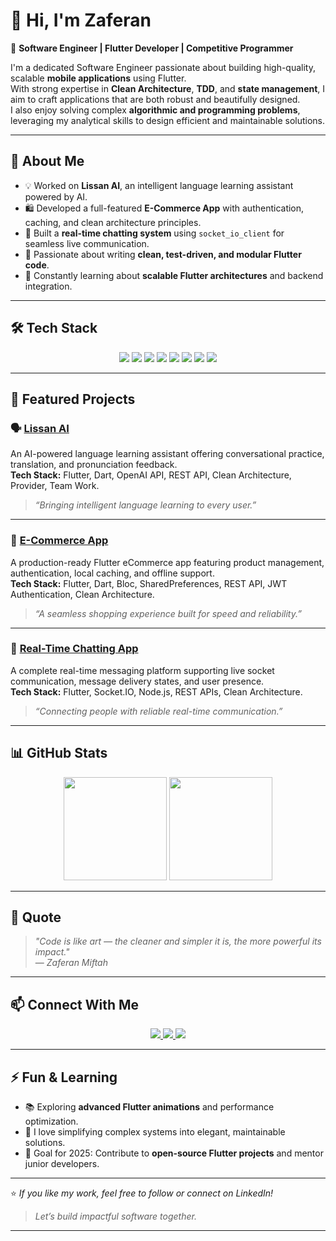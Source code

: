 # 👋 Hi, I'm Zaferan 

🎯 **Software Engineer | Flutter Developer | Competitive Programmer**

I'm a dedicated Software Engineer passionate about building high-quality, scalable **mobile applications** using Flutter.  
With strong expertise in **Clean Architecture**, **TDD**, and **state management**, I aim to craft applications that are both robust and beautifully designed.  
I also enjoy solving complex **algorithmic and programming problems**, leveraging my analytical skills to design efficient and maintainable solutions.

---

## 🧠 About Me

- 💡 Worked on **Lissan AI**, an intelligent language learning assistant powered by AI.  
- 🛍️ Developed a full-featured **E-Commerce App** with authentication, caching, and clean architecture principles.  
- 💬 Built a **real-time chatting system** using `socket_io_client` for seamless live communication.  
- 🧩 Passionate about writing **clean, test-driven, and modular Flutter code**.  
- 🌱 Constantly learning about **scalable Flutter architectures** and backend integration.

---

## 🛠️ Tech Stack

<p align="center">
  <img src="https://img.shields.io/badge/Flutter-02569B?style=for-the-badge&logo=flutter&logoColor=white"/>
  <img src="https://img.shields.io/badge/Dart-0175C2?style=for-the-badge&logo=dart&logoColor=white"/>
  <img src="https://img.shields.io/badge/Firebase-FFCA28?style=for-the-badge&logo=firebase&logoColor=black"/>
  <img src="https://img.shields.io/badge/REST_API-009688?style=for-the-badge&logo=fastapi&logoColor=white"/>
  <img src="https://img.shields.io/badge/Clean%20Architecture-0A66C2?style=for-the-badge"/>
  <img src="https://img.shields.io/badge/TDD-6DB33F?style=for-the-badge"/>
  <img src="https://img.shields.io/badge/Socket.IO-010101?style=for-the-badge&logo=socket.io&logoColor=white"/>
  <img src="https://img.shields.io/badge/Git-F05032?style=for-the-badge&logo=git&logoColor=white"/>
</p>

---

## 🚀 Featured Projects

### 🗣️ [Lissan AI](https://[github.com/yourusername/lissan-ai](https://github.com/yaftes/lissan-ai-mobile))
An AI-powered language learning assistant offering conversational practice, translation, and pronunciation feedback.  
**Tech Stack:** Flutter, Dart, OpenAI API, REST API, Clean Architecture, Provider, Team Work.  
> _“Bringing intelligent language learning to every user.”_

---

### 🛒 [E-Commerce App](https://[github.com/yourusername/flutter-ecommerce](https://github.com/Zaf-Mif/2025-project-phase-mobile-tasks/tree/main/ecommerce_app))
A production-ready Flutter eCommerce app featuring product management, authentication, local caching, and offline support.  
**Tech Stack:** Flutter, Dart, Bloc, SharedPreferences, REST API, JWT Authentication, Clean Architecture.  
> _“A seamless shopping experience built for speed and reliability.”_

---

### 💬 [Real-Time Chatting App]([https://github.com/yourusername/flutter-chat-app](https://github.com/Zaf-Mif/2025-A2SV-G6-mobile-assessment/tree/main/chat_app))
A complete real-time messaging platform supporting live socket communication, message delivery states, and user presence.  
**Tech Stack:** Flutter, Socket.IO, Node.js, REST APIs, Clean Architecture.  
> _“Connecting people with reliable real-time communication.”_

---

## 📊 GitHub Stats

<p align="center">
  <img src="https://github-readme-stats.vercel.app/api?username=zaferanmiftah&show_icons=true&theme=tokyonight&hide_border=true" height="165"/>
  <img src="https://streak-stats.demolab.com/?user=zaferanmiftah&theme=tokyonight&hide_border=true" height="165"/>
</p>

---

## 💬 Quote

> *"Code is like art — the cleaner and simpler it is, the more powerful its impact."*  
> — *Zaferan Miftah*

---

## 📫 Connect With Me

<p align="center">
  <a href="mailto:zaferanmiftah@gmail.com">
    <img src="https://img.shields.io/badge/Email-zaferanmiftah@gmail.com-red?style=for-the-badge&logo=gmail&logoColor=white"/>
  </a>
  <a href="https://linkedin.com/in/zaferan-miftah-0674552b1">
    <img src="https://img.shields.io/badge/LinkedIn-Zaferan%20Miftah-0A66C2?style=for-the-badge&logo=linkedin&logoColor=white"/>
  </a>
  <a href="https://github.com/zaf-Mif">
    <img src="https://img.shields.io/badge/GitHub-Zaferan--Miftah-181717?style=for-the-badge&logo=github&logoColor=white"/>
  </a>
</p>

---

## ⚡ Fun & Learning

- 📚 Exploring **advanced Flutter animations** and performance optimization.  
- 💭 I love simplifying complex systems into elegant, maintainable solutions.  
- 🎯 Goal for 2025: Contribute to **open-source Flutter projects** and mentor junior developers.  

---

⭐️ *If you like my work, feel free to follow or connect on LinkedIn!*  
> _Let’s build impactful software together._

---
